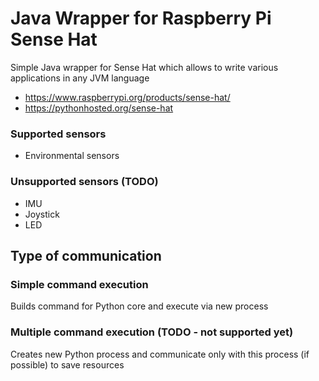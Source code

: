 # Java Wrapper for Raspberry Pi Sense Hat

Simple Java wrapper for Sense Hat which allows to write various applications in any JVM language

- https://www.raspberrypi.org/products/sense-hat/
- https://pythonhosted.org/sense-hat

### Supported sensors
- Environmental sensors

### Unsupported sensors (TODO)
- IMU
- Joystick
- LED

## Type of communication

### Simple command execution
Builds command for Python core and execute via new process

### Multiple command execution (TODO - not supported yet)
Creates new Python process and communicate only with this process (if possible) to save resources
